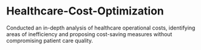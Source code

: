 # Healthcare-Cost-Optimization
Conducted an in-depth analysis of healthcare operational costs, identifying areas of inefficiency and proposing cost-saving measures without compromising patient care quality.
